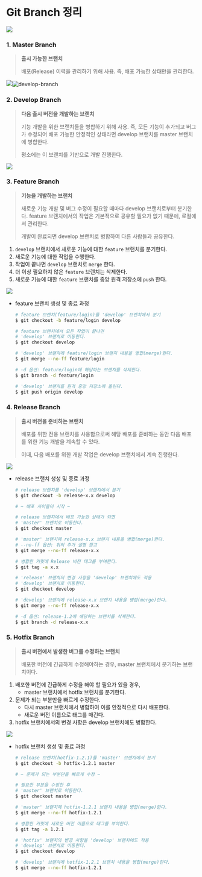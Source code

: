 # Git Branch 정리

![](img/total-branch.png)

### 1. Master Branch

> __출시 가능한 브랜치__
>
> 배포(Release) 이력을 관리하기 위해 사용. 즉, 배포 가능한 상태만을 관리한다.

![](img/develop-branch_1.PNG)![develop-branch](img/develop-branch_2.PNG)



### 2. Develop Branch

> __다음 출시 버전을 개발하는 브랜치__
>
> 기능 개발을 위한 브랜치들을 병합하기 위해 사용. 즉, 모든 기능이 추가되고 버그가 수정되어 배포 가능한 안정적인 상태라면 develop 브랜치를 master 브랜치에 병합한다.
>
> 평소에는 이 브랜치를 기반으로 개발 진행한다.

![](img/develop-branch_2.PNG)



### 3. Feature Branch

> __기능을 개발하는 브랜치__
>
> 새로운 기능 개발 및 버그 수정이 필요할 때마다 develop 브랜치로부터 분기한다. feature 브랜치에서의 작업은 기본적으로 공유할 필요가 없기 때문에, 로컬에서 관리한다.
>
> 개발이 완료되면 develop 브랜치로 병합하여 다른 사람들과 공유한다.

1. `develop` 브랜치에서 새로운 기능에 대한 `feature` 브랜치를 분기한다.
2. 새로운 기능에 대한 작업을 수행한다.
3. 작업이 끝나면 `develop` 브랜치로 `merge` 한다.
4. 더 이상 필요하지 않은 `feature` 브랜치는 삭제한다.
5. 새로운 기능에 대한 `feature` 브랜치를 중앙 원격 저장소에 `push` 한다.

![](img/feature-branch.PNG)

- feature 브랜치 생성 및 종료 과정

  ```bash
  # feature 브랜치(feature/login)를 'develop' 브랜치에서 분기
  $ git checkout -b feature/login develop
  
  # feature 브랜치에서 모든 작업이 끝나면
  # 'develop' 브랜치로 이동한다.
  $ git checkout develop
  
  # 'develop' 브랜치에 feature/login 브랜치 내용을 병합(merge)한다.
  $ git merge --no-ff feature/login
  
  # -d 옵션: feature/login에 해당하는 브랜치를 삭제한다.
  $ git branch -d feature/login
  
  # 'develop' 브랜치를 원격 중앙 저장소에 올린다.
  $ git push origin develop
  ```



### 4. Release Branch

>__출시 버전을 준비하는 브랜치__
>
>배포를 위한 전용 브랜치를 사용함으로써 해당 배포를 준비하는 동안 다음 배포를 위한 기능 개발을 계속할 수 있다.
>
>이때, 다음 배포를 위한 개발 작업은 develop 브랜치에서 계속 진행한다.

![](img/release-branch.PNG)

- release 브랜치 생성 및 종료 과정

  ```bash
  # release 브랜치를 'develop' 브랜치에서 분기
  $ git checkout -b release-x.x develop
  
  # ~ 배포 사이클이 시작 ~
  
  # release 브랜치에서 배포 가능한 상태가 되면
  # 'master' 브랜치로 이동한다.
  $ git checkout master
  
  # 'master' 브랜치에 release-x.x 브랜치 내용을 병합(merge)한다.
  # --no-ff 옵션: 위의 추가 설명 참고
  $ git merge --no-ff release-x.x
  
  # 병합한 커밋에 Release 버전 태그를 부여한다.
  $ git tag -a x.x
  
  # 'release' 브랜치의 변경 사항을 'develop' 브랜치에도 적용
  # 'develop' 브랜치로 이동한다.
  $ git checkout develop
  
  # 'develop' 브랜치에 release-x.x 브랜치 내용을 병합(merge)한다.
  $ git merge --no-ff release-x.x
  
  # -d 옵션: release-1.2에 해당하는 브랜치를 삭제한다.
  $ git branch -d release-x.x
  ```

  

### 5. Hotfix Branch

> __출시 버전에서 발생한 버그를 수정하는 브랜치__
>
> 배포한 버전에 긴급하게 수정해야하는 경우, master 브랜치에서 분기하는 브랜치이다.

1. 배포한 버전에 긴급하게 수정을 해야 할 필요가 있을 경우,
   - master 브랜치에서 hotfix 브랜치를 분기한다.
2. 문제가 되는 부분만을 빠르게 수정한다.
   - 다시 master 브랜치에서 병합하여 이를 안정적으로 다시 배포한다.
   - 새로운 버전 이름으로 태그를 매긴다.
3. hotfix 브랜치에서의 변경 사항은 develop 브랜치에도 병합한다.

![](img/hotfix-branch.png)

- hotfix 브랜치 생성 및 종료 과정

  ```bash
  # release 브랜치(hotfix-1.2.1)를 'master' 브랜치에서 분기
  $ git checkout -b hotfix-1.2.1 master
  
  # ~ 문제가 되는 부분만을 빠르게 수정 ~ 
  
  # 필요한 부분을 수정한 후
  # 'master' 브랜치로 이동한다.
  $ git checkout master
  
  # 'master' 브랜치에 hotfix-1.2.1 브랜치 내용을 병합(merge)한다.
  $ git merge --no-ff hotfix-1.2.1
  
  # 병합한 커밋에 새로운 버전 이름으로 태그를 부여한다.
  $ git tag -a 1.2.1
  
  # 'hotfix' 브랜치의 변경 사항을 'develop' 브랜치에도 적용
  # 'develop' 브랜치로 이동한다.
  $ git checkout develop
  
  # 'develop' 브랜치에 hotfix-1.2.1 브랜치 내용을 병합(merge)한다.
  $ git merge --no-ff hotfix-1.2.1
  ```

  
